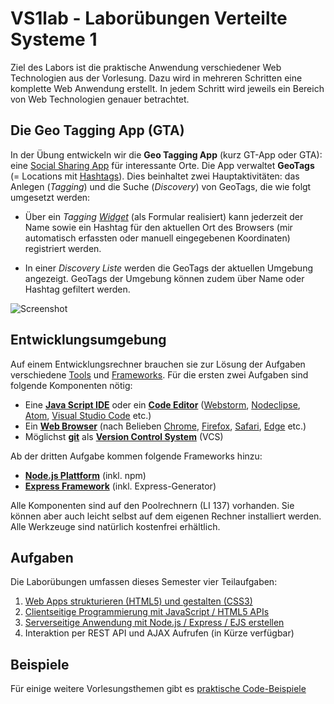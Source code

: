 # VS1lab - Laborübungen Verteilte Systeme 1

Ziel des Labors ist die praktische Anwendung verschiedener Web Technologien aus
der Vorlesung. Dazu wird in mehreren Schritten eine komplette Web Anwendung
erstellt. In jedem Schritt wird jeweils ein Bereich von Web Technologien genauer
betrachtet.

## Die Geo Tagging App (GTA)

In der Übung entwickeln wir die **Geo Tagging App** (kurz GT-App oder GTA): eine
[Social Sharing App](https://de.wikipedia.org/wiki/Media_Sharing) für
interessante Orte. Die App verwaltet  **GeoTags** (= Locations mit
[Hashtags](https://de.wikipedia.org/wiki/Hashtag)). Dies beinhaltet zwei
Hauptaktivitäten: das Anlegen (*Tagging*) und die Suche (*Discovery*) von
GeoTags, die wie folgt umgesetzt werden:

- Über ein *Tagging [Widget](https://de.wikipedia.org/wiki/Widget)* (als
  Formular realisiert) kann jederzeit der Name sowie ein Hashtag für den
  aktuellen Ort des Browsers (mir automatisch erfassten oder manuell
  eingegebenen Koordinaten) registriert werden.

- In einer *Discovery Liste* werden die GeoTags der aktuellen Umgebung
  angezeigt. GeoTags der Umgebung können zudem über Name oder Hashtag gefiltert
  werden.

![Screenshot](gta-screen.png)

## Entwicklungsumgebung

Auf einem Entwicklungsrechner brauchen sie zur Lösung der Aufgaben verschiedene
[Tools](https://de.wikipedia.org/wiki/Programmierwerkzeug) und
[Frameworks](https://de.wikipedia.org/wiki/Framework). Für die ersten zwei
Aufgaben sind folgende Komponenten nötig:

- Eine **[Java Script
  IDE](https://en.wikipedia.org/wiki/Comparison_of_integrated_development_environments#JavaScript)**
  oder ein **[Code Editor](https://en.wikipedia.org/wiki/Source_code_editor)**
  ([Webstorm](https://www.jetbrains.com/webstorm/),
  [Nodeclipse](http://www.nodeclipse.org), [Atom](https://atom.io), [Visual
  Studio Code](https://code.visualstudio.com) etc.)
- Ein **[Web Browser](https://en.wikipedia.org/wiki/Source_code_editor)** (nach
  Belieben [Chrome](https://en.wikipedia.org/wiki/Google_Chrome),
  [Firefox](https://en.wikipedia.org/wiki/Firefox),
  [Safari](https://en.wikipedia.org/wiki/Safari_(web_browser)), [Edge](https://en.wikipedia.org/wiki/Microsoft_Edge) etc.)
- Möglichst [**git**](https://git-scm.com) als **[Version Control
  System](https://de.wikipedia.org/wiki/Versionsverwaltung)** (VCS)

Ab der dritten Aufgabe kommen folgende Frameworks hinzu:

- [**Node.js Plattform**](https://nodejs.org) (inkl. npm)
- [**Express Framework**](http://expressjs.com) (inkl. Express-Generator)

Alle Komponenten sind auf den Poolrechnern (LI 137) vorhanden. Sie können aber
auch leicht selbst auf dem eigenen Rechner installiert werden. Alle Werkzeuge
sind natürlich kostenfrei erhältlich.

## Aufgaben

Die Laborübungen umfassen dieses Semester vier Teilaufgaben:

1. [Web Apps strukturieren (HTML5) und gestalten (CSS3)](Aufgabe1)
2. [Clientseitige Programmierung mit JavaScript / HTML5 APIs](Aufgabe2)
3. [Serverseitige Anwendung mit Node.js / Express / EJS erstellen](Aufgabe3)
4. Interaktion per REST API und AJAX Aufrufen (in Kürze verfügbar)

## Beispiele

Für einige weitere Vorlesungsthemen gibt es [praktische Code-Beispiele](Beispiele)
